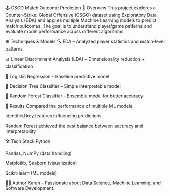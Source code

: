 🕹️ CSGO Match Outcome Prediction
📌 Overview
This project explores a Counter-Strike: Global Offensive (CSGO) dataset using Exploratory Data Analysis (EDA) and applies multiple Machine Learning models to predict match outcomes.
The goal is to understand player/game patterns and evaluate model performance across different algorithms.

⚙️ Techniques & Models
🔍 EDA – Analyzed player statistics and match-level patterns

📊 Linear Discriminant Analysis (LDA) – Dimensionality reduction + classification

🔗 Logistic Regression – Baseline predictive model

🌳 Decision Tree Classifier – Simple interpretable model

🌲 Random Forest Classifier – Ensemble model for better accuracy

🚀 Results
Compared the performance of multiple ML models

Identified key features influencing predictions

Random Forest achieved the best balance between accuracy and interpretability

🛠️ Tech Stack
Python

Pandas, NumPy (data handling)

Matplotlib, Seaborn (visualization)

Scikit-learn (ML models)

👨‍💻 Author
Karan – Passionate about Data Science, Machine Learning, and Software Development.
